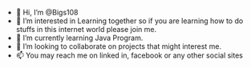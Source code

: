 - 👋 Hi, I’m @Bigs108
- 👀 I’m interested in Learning together so if you are learning how to do stuffs in this internet world please join me.
- 🌱 I’m currently learning Java Program.
- 💞️ I’m looking to collaborate on projects that might interest me.
- 📫 You may reach me on linked in, facebook or any other social sites
<!---
Bigs108/Bigs108 is a ✨ special ✨ repository because its `README.md` (this file) appears on your GitHub profile.
You can click the Preview link to take a look at your changes.
--->
